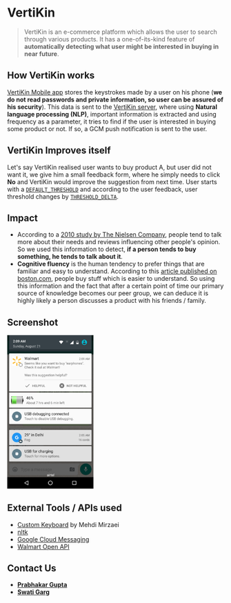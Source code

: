 # VertiKin

> VertiKin is an e-commerce platform which allows the user to search through various products. It has a one-of-its-kind feature of **automatically detecting what user might be interested in buying in near future**. 

## How VertiKin works

[VertiKin Mobile app](https://github.com/prabhakar267/vertikin/tree/master/Android) stores the keystrokes made by a user on his phone (**we do not read passwords and private information, so user can be assured of his security**). This data is sent to the [VertiKin server](https://github.com/prabhakar267/vertikin/tree/master/server), where using **Natural language processing (NLP)**, important information is extracted and using frequency as a parameter, it tries to find if the user is interested in buying some product or not. If so, a GCM push notification is sent to the user.

## VertiKin Improves itself

Let's say VertiKin realised user wants to buy product A, but user did not want it, we give him a small feedback form, where he simply needs to click **No** and VertiKin would improve the suggestion from next time. User starts with  a [``DEFAULT_THRESHOLD``](https://github.com/prabhakar267/vertikin/blob/master/server/constants.py#L11) and according to the user feedback, user threshold changes by [``THRESHOLD_DELTA``](https://github.com/prabhakar267/vertikin/blob/master/server/constants.py#L13).

## Impact

+ According to a [2010 study by The Nielsen Company](http://www.nielsen.com/us/en/insights/news/2010/global-online-shopping-report.html), people tend to talk more about their needs and reviews influencing other people's opinion. So we used this information to detect, **if a person tends to buy something, he tends to talk about it**. 
+ **Cognitive fluency**  is the human tendency to prefer things that are familiar and easy to understand. According to this [article published on boston.com](http://archive.boston.com/bostonglobe/ideas/articles/2010/01/31/easy__true/?page=full), people buy stuff which is easier to understand. So using this information and the fact that after a certain point of time our primary source of knowledge becomes our peer group, we can deduce it is highly likely a person discusses a product with his friends / family.

## Screenshot

<img src="/screenshots/Screenshot_20160821-020950.png" width="200px">

## External Tools / APIs used

+ [Custom Keyboard](https://play.google.com/store/apps/details?id=com.androapps.keystroke.logger) by Mehdi Mirzaei
+ [nltk](http://www.nltk.org/)
+ [Google Cloud Messaging](https://developers.google.com/cloud-messaging/)
+ [Walmart Open API](https://developer.walmartlabs.com/docs)


## Contact Us

+ **[Prabhakar Gupta](mailto:prabhakargupta267@gmail.com)**
+ **[Swati Garg](mailto:swati.garg.nsit@gmail.com)**

